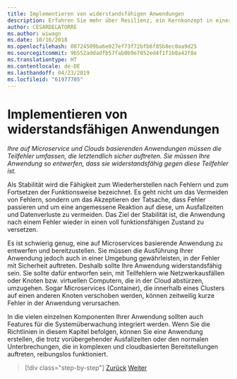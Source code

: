 ```yaml
---
title: Implementieren von widerstandsfähigen Anwendungen
description: Erfahren Sie mehr über Resilienz, ein Kernkonzept in einer Microservicesarchitektur. Sie müssen wissen, wie man mit vorübergehenden Ausfällen sinnvoll umgeht, da sie auftreten werden.
author: CESARDELATORRE
ms.author: wiwagn
ms.date: 10/16/2018
ms.openlocfilehash: 00724509ba6e027ef73f72bfb6f85b8ec0aa9d25
ms.sourcegitcommit: 9b552addadfb57fab0b9e7852ed4f1f1b8a42f8e
ms.translationtype: HT
ms.contentlocale: de-DE
ms.lasthandoff: 04/23/2019
ms.locfileid: "61977705"
---
```

# <a name="implement-resilient-applications"></a>Implementieren von widerstandsfähigen Anwendungen

*Ihre auf Microservice und Clouds basierenden Anwendungen müssen die Teilfehler umfassen, die letztendlich sicher auftreten. Sie müssen Ihre Anwendung so entwerfen, dass sie widerstandsfähig gegen diese Teilfehler ist.*

Als Stabilität wird die Fähigkeit zum Wiederherstellen nach Fehlern und zum Fortsetzen der Funktionsweise bezeichnet. Es geht nicht um das Vermeiden von Fehlern, sondern um das Akzeptieren der Tatsache, dass Fehler passieren und um eine angemessene Reaktion auf diese, um Ausfallzeiten und Datenverluste zu vermeiden. Das Ziel der Stabilität ist, die Anwendung nach einem Fehler wieder in einen voll funktionsfähigen Zustand zu versetzen.

Es ist schwierig genug, eine auf Microservices basierende Anwendung zu entwerfen und bereitzustellen. Sie müssen die Ausführung Ihrer Anwendung jedoch auch in einer Umgebung gewährleisten, in der Fehler mit Sicherheit auftreten. Deshalb sollte Ihre Anwendung widerstandsfähig sein. Sie sollte dafür entworfen sein, mit Teilfehlern wie Netzwerkausfällen oder Knoten bzw. virtuellen Computern, die in der Cloud abstürzen, umzugehen. Sogar Microservices (Container), die innerhalb eines Clusters auf einen anderen Knoten verschoben werden, können zeitweilig kurze Fehler in der Anwendung verursachen.

In die vielen einzelnen Komponenten Ihrer Anwendung sollten auch Features für die Systemüberwachung integriert werden. Wenn Sie die Richtlinien in diesem Kapitel befolgen, können Sie eine Anwendung erstellen, die trotz vorübergehender Ausfallzeiten oder den normalen Unterbrechungen, die in komplexen und cloudbasierten Bereitstellungen auftreten, reibungslos funktioniert.

>[!div class="step-by-step"]
>[Zurück](../microservice-ddd-cqrs-patterns/microservice-application-layer-implementation-web-api.md)
>[Weiter](handle-partial-failure.md)